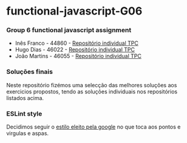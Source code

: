 # functional-javascript-G06
### Group 6 functional javascript assignment

* Inês Franco - 44860 - [Repositório individual TPC](https://github.com/InesFranco/TPC)
* Hugo Dias - 46022 - [Repositório individual TPC](https://github.com/GenericDrugs/TPC-PI-2021i-46022)
* João Martins - 46055 - [Repositório individual TPC](https://github.com/BinaryEnigma01/PI2020-46055-TPC)

### Soluções finais

Neste repositório fizémos uma selecção das melhores soluções aos exercicios propostos, tendo as soluções individuais nos repositórios listados acima.

### ESLint style

Decidimos seguir o [estilo eleito pela google](https://google.github.io/styleguide/javascriptguide.xml) no que toca aos pontos e virgulas e aspas.
